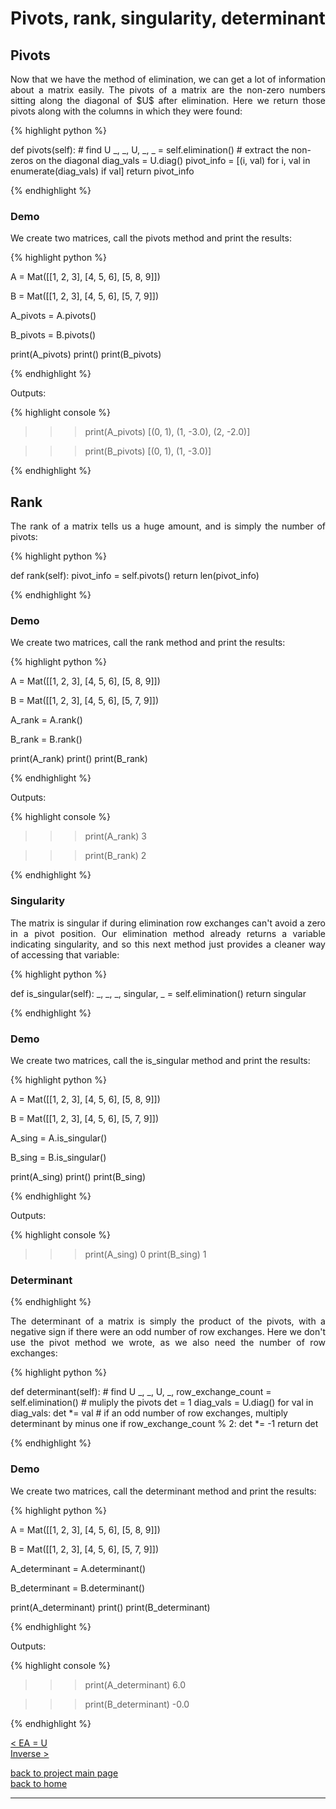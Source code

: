 # Pivots, rank, singularity, determinant
## Pivots
<div style="text-align: justify">
<p>Now that we have the method of elimination, we can get a lot of information
about a matrix easily. The pivots of a matrix are the non-zero numbers sitting
along the diagonal of $U$ after elimination. Here we return those pivots along
with the columns in which they were found:</p>
</div>

{% highlight python %}

def pivots(self):
    # find U
    _, _, U, _, _ = self.elimination()
    # extract the non-zeros on the diagonal
    diag_vals = U.diag()
    pivot_info = [(i, val) for i, val in enumerate(diag_vals) if val]
    return pivot_info

{% endhighlight %}

### Demo
<div style="text-align: justify">
<p>We create two matrices, call the pivots method and print the results:</p>
</div>

{% highlight python %}

A = Mat([[1, 2, 3],
         [4, 5, 6],
         [5, 8, 9]])

B = Mat([[1, 2, 3],
         [4, 5, 6],
         [5, 7, 9]])

A_pivots = A.pivots()

B_pivots = B.pivots()

print(A_pivots)
print()
print(B_pivots)

{% endhighlight %}

Outputs:

{% highlight console %}

>>> print(A_pivots)
[(0, 1), (1, -3.0), (2, -2.0)]

>>> print(B_pivots)
[(0, 1), (1, -3.0)]

{% endhighlight %}

## Rank
<div style="text-align: justify">
<p>The rank of a matrix tells us a huge amount, and is simply the number of
pivots:</p>
</div>

{% highlight python %}

def rank(self):
    pivot_info = self.pivots()
    return len(pivot_info)

{% endhighlight %}

### Demo
<div style="text-align: justify">
<p>We create two matrices, call the rank method and print the results:</p>
</div>

{% highlight python %}

A = Mat([[1, 2, 3],
         [4, 5, 6],
         [5, 8, 9]])

B = Mat([[1, 2, 3],
         [4, 5, 6],
         [5, 7, 9]])

A_rank = A.rank()

B_rank = B.rank()

print(A_rank)
print()
print(B_rank)

{% endhighlight %}

Outputs:

{% highlight console %}

>>> print(A_rank)
3

>>> print(B_rank)
2

{% endhighlight %}

### Singularity
<div style="text-align: justify">
<p>The matrix is singular if during elimination row exchanges can't avoid a
zero in a pivot position. Our elimination method already returns a variable
indicating singularity, and so this next method just provides a cleaner way of
accessing that variable:</p>
</div>

{% highlight python %}

def is_singular(self):
    _, _, _, singular, _ = self.elimination()
    return singular

{% endhighlight %}

### Demo
<div style="text-align: justify">
<p>We create two matrices, call the is_singular method and print the results:</p>
</div>

{% highlight python %}

A = Mat([[1, 2, 3],
         [4, 5, 6],
         [5, 8, 9]])

B = Mat([[1, 2, 3],
         [4, 5, 6],
         [5, 7, 9]])

A_sing = A.is_singular()

B_sing = B.is_singular()

print(A_sing)
print()
print(B_sing)

{% endhighlight %}

Outputs:

{% highlight console %}

>>> print(A_sing)
0
>>> print(B_sing)
1

### Determinant
{% endhighlight %}
<div style="text-align: justify">
<p>The determinant of a matrix is simply the product of the pivots, with a
negative sign if there were an odd number of row exchanges. Here we don't use
the pivot method we wrote, as we also need the number of row exchanges:</p>
</div>

{% highlight python %}

def determinant(self):
    # find U
    _, _, U, _, row_exchange_count = self.elimination()
    # muliply the pivots
    det = 1
    diag_vals = U.diag()
    for val in diag_vals:
        det *= val
    # if an odd number of row exchanges, multiply determinant by minus one
    if row_exchange_count % 2:
        det *= -1
    return det

{% endhighlight %}

### Demo
<div style="text-align: justify">
<p>We create two matrices, call the determinant method and print the results:</p>
</div>

{% highlight python %}

A = Mat([[1, 2, 3],
         [4, 5, 6],
         [5, 8, 9]])

B = Mat([[1, 2, 3],
         [4, 5, 6],
         [5, 7, 9]])

A_determinant = A.determinant()

B_determinant = B.determinant()

print(A_determinant)
print()
print(B_determinant)

{% endhighlight %}

Outputs:

{% highlight console %}

>>> print(A_determinant)
6.0

>>> print(B_determinant)
-0.0

{% endhighlight %}

[< EA = U](./elimination.md)\
[Inverse >](./inverse.md)

[back to project main page](./numpy_from_scratch.md)\
[back to home](../index.md)

---
<script src="https://utteranc.es/client.js"
        repo="Matt-A-Bennett/Matt-A-Bennett.github.io"
        issue-term="https://matt-a-bennett.github.io/numpy_from_scratch/rank_piv_sing_det.html"
        theme="github-light"
        crossorigin="anonymous"
        async>
</script>

